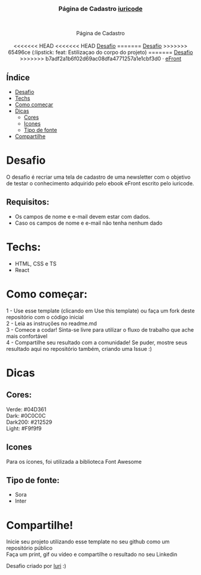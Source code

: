 <br />
<p align="center">

  <h3 align="center">Página de Cadastro <a href="https://github.com/iuricode">iuricode</a></h3>
 <br />
  <p align="center">
     Página de Cadastro
       <br />
    <br />
<<<<<<< HEAD
<<<<<<< HEAD
    <a href="https://github.com/devchallenge-io/pomodoro">Desafio</a>
=======
    <a href="#desafio">Desafio</a>
>>>>>>> 65496ce (:lipstick: feat: Estilizaçao do corpo do projeto)
=======
    <a href="https://github.com/devchallenge-io/pomodoro">Desafio</a>
>>>>>>> b7adf2a1b6f02d69ac08dfa4771257a1e1cbf3d0
    ·
    <a href="https://www.devchallenge.com.br/">eFront</a>
  </p>
</p>

## Índice

* [Desafio](#desafio)
* [Techs](#techs)
* [Como começar](#como-começar)
* [Dicas](#dicas)  
  * [Cores](#cores)
  * [Icones](#icones)
  * [Tipo de fonte](#tipo-de-fonte)
* [Compartilhe](#compartilhe)

# Desafio
O desafio é recriar uma tela de cadastro de uma newsletter com o objetivo de testar o conhecimento adquirido pelo ebook eFront escrito pelo iuricode.

## Requisitos:
- Os campos de nome e e-mail devem estar com dados.<br>
- Caso os campos de nome e e-mail não tenha nenhum dado<br>

# Techs: 
- HTML, CSS e TS
- React

# Como começar:
1 - Use esse template (clicando em Use this template) ou faça um fork deste repositório com o código inicial<br>
2 - Leia as instruções no readme.md<br>
3 - Comece a codar! Sinta-se livre para utilizar o fluxo de trabalho que ache mais confortável<br>
4 - Compartilhe seu resultado com a comunidade! Se puder, mostre seus resultado aqui no repositório também, criando uma Issue :)<br>

# Dicas

## Cores:
Verde: #04D361<br>
Dark: #0C0C0C<br>
Dark200: #212529<br>
Light: #F9f9f9

## Icones
Para os ícones, foi utilizada a biblioteca Font Awesome

## Tipo de fonte:
- Sora
- Inter

# Compartilhe!
Inicie seu projeto utilizando esse template no seu github como um repositório público<br>
Faça um print, gif ou vídeo e compartilhe o resultado no seu Linkedin<br>

Desafio criado por  <a href="https://github.com/iuricode">Iuri</a> :)

